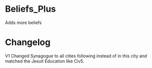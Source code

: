 # Beliefs_Plus
Adds more beliefs
# Changelog 
V1 Changed Synagogue to all cities following instead of in this city and matched the Jesuit Education like Civ5.
